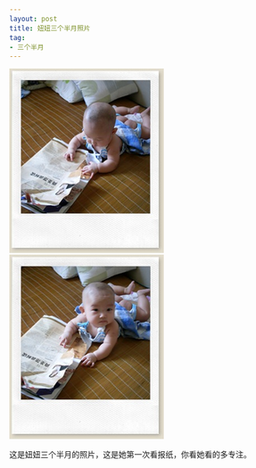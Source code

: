 ```yaml
---
layout: post
title: 妞妞三个半月照片
tag:
- 三个半月
---
```

<p><a href="/assets/images/2010/11/SDC11513.jpg"><img style="border-right-width: 0px; display: inline; border-top-width: 0px; border-bottom-width: 0px; border-left-width: 0px" title="SDC11513" border="0" alt="SDC11513" src="/assets/images/2010/11/SDC11513_thumb.jpg" width="277" height="331" /></a>&#160;&#160;&#160; <a href="/assets/images/2010/11/SDC11514.jpg"><img style="border-bottom: 0px; border-left: 0px; display: inline; border-top: 0px; border-right: 0px" title="SDC11514" border="0" alt="SDC11514" src="/assets/images/2010/11/SDC11514_thumb.jpg" width="277" height="331" /></a> </p> 


这是妞妞三个半月的照片，这是她第一次看报纸，你看她看的多专注。
